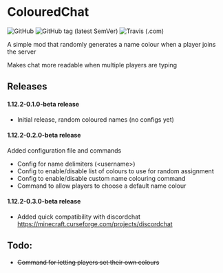 # ColouredChat
![GitHub](https://img.shields.io/github/license/Pxl-8/ColouredChat?style=flat-square)
![GitHub tag (latest SemVer)](https://img.shields.io/github/tag/Pxl-8/ColouredChat?label=latest&style=flat-square)
![Travis (.com)](https://img.shields.io/travis/com/Pxl-8/ColouredChat?style=flat-square)


A simple mod that randomly generates a name colour when a player joins the server

Makes chat more readable when multiple players are typing

## Releases
#### 1.12.2-0.1.0-beta release
- Initial release, random coloured names (no configs yet)
#### 1.12.2-0.2.0-beta release
Added configuration file and commands
- Config for name delimiters (\<username>)
- Config to enable/disable list of colours to use for random assignment
- Config to enable/disable custom name colouring command
- Command to allow players to choose a default name colour
#### 1.12.2-0.3.0-beta release
- Added quick compatibility with discordchat https://minecraft.curseforge.com/projects/discordchat
## Todo:
- ~~Command for letting players set their own colours~~
